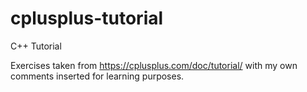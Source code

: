 # cplusplus-tutorial
C++ Tutorial

Exercises taken from https://cplusplus.com/doc/tutorial/ with my own comments inserted for learning purposes.
